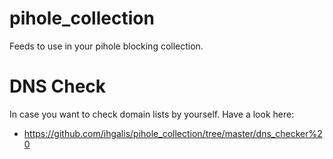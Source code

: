 # pihole_collection
Feeds to use in your pihole blocking collection.

# DNS Check
In case you want to check domain lists by yourself. Have a look here:

- https://github.com/ihgalis/pihole_collection/tree/master/dns_checker%20

